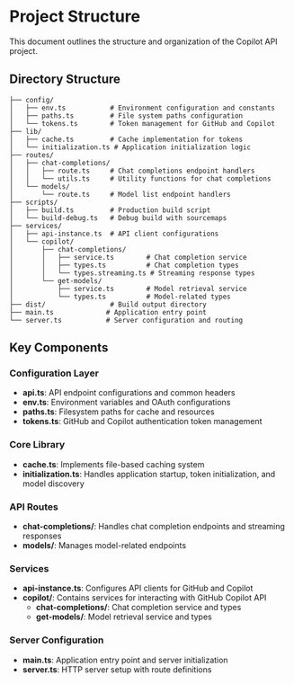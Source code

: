 # Project Structure

This document outlines the structure and organization of the Copilot API project.

## Directory Structure

```
├── config/
│   ├── env.ts           # Environment configuration and constants
│   ├── paths.ts         # File system paths configuration
│   └── tokens.ts        # Token management for GitHub and Copilot
├── lib/
│   ├── cache.ts         # Cache implementation for tokens
│   └── initialization.ts # Application initialization logic
├── routes/
│   ├── chat-completions/
│   │   ├── route.ts     # Chat completions endpoint handlers
│   │   └── utils.ts     # Utility functions for chat completions
│   └── models/
│       └── route.ts     # Model list endpoint handlers
├── scripts/
│   ├── build.ts         # Production build script
│   └── build-debug.ts   # Debug build with sourcemaps
├── services/
│   ├── api-instance.ts  # API client configurations
│   └── copilot/
│       ├── chat-completions/
│       │   ├── service.ts        # Chat completion service
│       │   ├── types.ts          # Chat completion types
│       │   └── types.streaming.ts # Streaming response types
│       └── get-models/
│           ├── service.ts        # Model retrieval service
│           └── types.ts          # Model-related types
├── dist/                # Build output directory
├── main.ts             # Application entry point
└── server.ts           # Server configuration and routing
```

## Key Components

### Configuration Layer

- **api.ts**: API endpoint configurations and common headers
- **env.ts**: Environment variables and OAuth configurations
- **paths.ts**: Filesystem paths for cache and resources
- **tokens.ts**: GitHub and Copilot authentication token management

### Core Library

- **cache.ts**: Implements file-based caching system
- **initialization.ts**: Handles application startup, token initialization, and model discovery

### API Routes

- **chat-completions/**: Handles chat completion endpoints and streaming responses
- **models/**: Manages model-related endpoints

### Services

- **api-instance.ts**: Configures API clients for GitHub and Copilot
- **copilot/**: Contains services for interacting with GitHub Copilot API
  - **chat-completions/**: Chat completion service and types
  - **get-models/**: Model retrieval service and types

### Server Configuration

- **main.ts**: Application entry point and server initialization
- **server.ts**: HTTP server setup with route definitions
